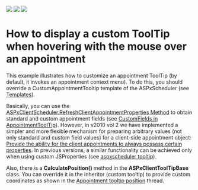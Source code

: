 <!-- default badges list -->
![](https://img.shields.io/endpoint?url=https://codecentral.devexpress.com/api/v1/VersionRange/128546467/15.1.3%2B)
[![](https://img.shields.io/badge/Open_in_DevExpress_Support_Center-FF7200?style=flat-square&logo=DevExpress&logoColor=white)](https://supportcenter.devexpress.com/ticket/details/E3224)
[![](https://img.shields.io/badge/📖_How_to_use_DevExpress_Examples-e9f6fc?style=flat-square)](https://docs.devexpress.com/GeneralInformation/403183)
<!-- default badges end -->
# How to display a custom ToolTip when hovering with the mouse over an appointment


<p>This example illustrates how to customize an appointment ToolTip (by default, it invokes an appointment context menu). To do this, you should override a CustomAppointmentTooltip template of the ASPxScheduler (see <a href="http://documentation.devexpress.com/#AspNet/CustomDocument4550"><u>Templates</u></a>).</p><p>Basically, you can use the <a href="http://documentation.devexpress.com/#AspNet/DevExpressWebASPxSchedulerScriptsASPxClientScheduler_RefreshClientAppointmentPropertiestopic"><u>ASPxClientScheduler.RefreshClientAppointmentProperties Method</u></a> to obtain standard and custom appointment fields (see <a href="https://www.devexpress.com/Support/Center/p/Q277355">CustomFields in AppointmentToolTip</a>). However, in v2010 vol 2 we have implemented a simpler and more flexible mechanism for preparing arbitrary values (not only standard and custom field values) for a client-side appointment object: <a href="https://www.devexpress.com/Support/Center/p/S33646">Provide the ability for the client appointments to always possess certain properties</a>. In previous versions, a similar functionality can be achieved only when using custom JSProperties (see <a href="https://www.devexpress.com/Support/Center/p/Q276425">aspxscheduler tooltip</a>).</p><p>Also, there is a <strong>CalculatePosition()</strong> method in the <strong>ASPxClientToolTipBase</strong> class. You can override it in the inheritor (custom tooltip) to provide custom coordinates as shown in the <a href="https://www.devexpress.com/Support/Center/p/Q273610">Appointment tooltip position</a> thread.</p>

<br/>


